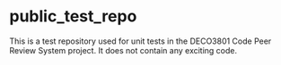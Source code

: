 # public_test_repo

This is a test repository used for unit tests in the DECO3801 Code Peer Review System project. 
It does not contain any exciting code.
